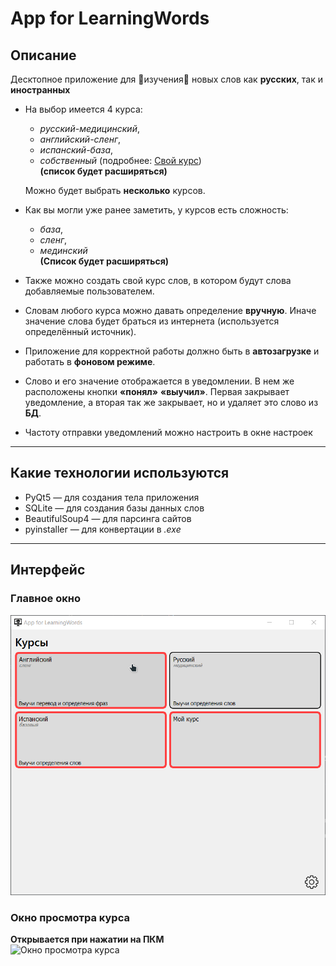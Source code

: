 # App for LearningWords

## Описание
Десктопное приложение для :book:изучения:book: новых слов как **русских**, так и **иностранных**

* На выбор имеется 4 курса:
    * *русский-медицинский*,
    * *английский-сленг*,
    * *испанский-база*,
    * *собственный* (подробнее: [Свой курс](#ur-list))  
    **(список будет расширяться)**

    Можно будет выбрать **несколько** курсов.
* Как вы могли уже ранее заметить, у курсов есть сложность:
    * *база*,
    * *сленг*,
    * *мединский*  
    **(Список будет расширяться)**
* Также можно создать свой курс слов, в котором будут слова добавляемые пользователем.  
* Словам любого курса можно давать определение **вручную**. Иначе значение слова будет браться из интернета (используется определённый источник).
* Приложение для корректной работы должно быть в **автозагрузке** и работать в **фоновом режиме**.
* Слово и его значение отображается в уведомлении. В нем же расположены кнопки **«понял»** **«выучил»**. Первая закрывает уведомление, а вторая так же закрывает, но и удаляет это слово из **БД**.
* Частоту отправки уведомлений можно настроить в окне настроек
---
<a name="technologies"></a>

## Какие технологии используются
* PyQt5 — для создания тела приложения
* SQLite — для создания базы данных слов
* BeautifulSoup4 — для парсинга сайтов
* pyinstaller — для конвертации в *.exe*

---
## Интерфейс
### Главное окно 
![главное окно](/doc/gif/mainWindow.gif)

### Окно просмотра курса  
**Открывается при нажатии на ПКМ**  
![Окно просмотра курса](/doc/gif/courseViewWindow.gif)
